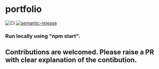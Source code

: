 # portfolio
![CI](https://github.com/itachi1994/portfolio/actions/workflows/deploy.yml/badge.svg)
[![semantic-release](https://img.shields.io/badge/%20%20%F0%9F%93%A6%F0%9F%9A%80-semantic--release-e10079.svg)](https://github.com/semantic-release/semantic-release)


### Run locally using "npm start".
## Contributions are welcomed. Please raise a PR with clear explanation of the contibution.

